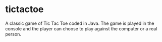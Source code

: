 # tictactoe
A classic game of Tic Tac Toe coded in Java. The game is played in the console and the player can choose to play against the computer or a real person. 
